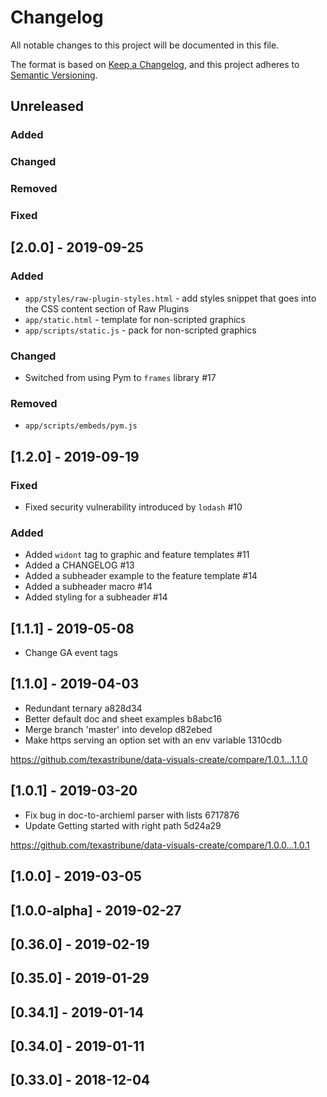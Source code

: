 # Changelog
All notable changes to this project will be documented in this file.

The format is based on [Keep a Changelog](https://keepachangelog.com/en/1.0.0/),
and this project adheres to [Semantic Versioning](https://semver.org/spec/v2.0.0.html).

## Unreleased
### Added
### Changed
### Removed
### Fixed

## [2.0.0] - 2019-09-25
### Added
- `app/styles/raw-plugin-styles.html` - add styles snippet that goes into the CSS content section of Raw Plugins
- `app/static.html` - template for non-scripted graphics
- `app/scripts/static.js` - pack for non-scripted graphics

### Changed
- Switched from using Pym to `frames` library #17

### Removed
- `app/scripts/embeds/pym.js`

## [1.2.0] - 2019-09-19
### Fixed
- Fixed security vulnerability introduced by `lodash` #10

### Added
- Added `widont` tag to graphic and feature templates #11
- Added a CHANGELOG #13
- Added a subheader example to the feature template #14
- Added a subheader macro #14
- Added styling for a subheader #14

## [1.1.1] - 2019-05-08
* Change GA event tags

## [1.1.0] - 2019-04-03
- Redundant ternary  a828d34
- Better default doc and sheet examples  b8abc16
- Merge branch 'master' into develop  d82ebed
- Make https serving an option set with an env variable  1310cdb

https://github.com/texastribune/data-visuals-create/compare/1.0.1...1.1.0

## [1.0.1] - 2019-03-20
- Fix bug in doc-to-archieml parser with lists  6717876
- Update Getting started with right path  5d24a29

https://github.com/texastribune/data-visuals-create/compare/1.0.0...1.0.1

## [1.0.0] - 2019-03-05

## [1.0.0-alpha] - 2019-02-27

## [0.36.0] - 2019-02-19

## [0.35.0] - 2019-01-29

## [0.34.1] - 2019-01-14

## [0.34.0] - 2019-01-11

## [0.33.0] - 2018-12-04
